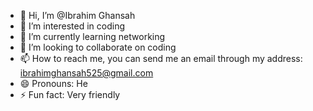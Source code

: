 - 👋 Hi, I’m @Ibrahim Ghansah
- 👀 I’m interested in coding
- 🌱 I’m currently learning networking
- 💞️ I’m looking to collaborate on coding
- 📫 How to reach me, you can send me an email through my address: ibrahimghansah525@gmail.com
- 😄 Pronouns: He
- ⚡ Fun fact: Very friendly

<!---
Ibra5252/Ibra5252 is a ✨ special ✨ repository because its `README.md` (this file) appears on your GitHub profile.
You can click the Preview link to take a look at your changes.
--->
